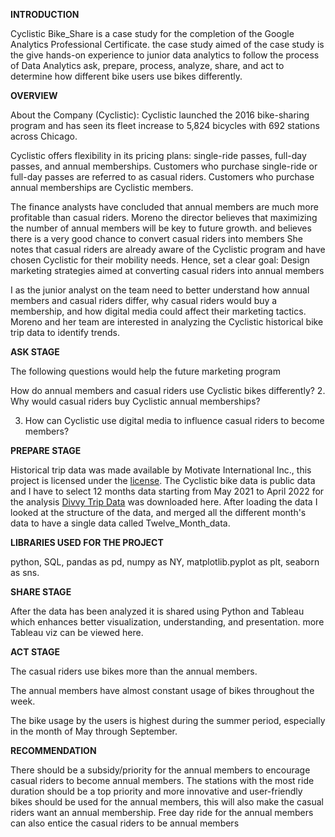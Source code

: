 **INTRODUCTION**

Cyclistic Bike_Share is a case study for the completion of the Google Analytics Professional Certificate. the case study aimed of the case study is the give hands-on experience to junior data analytics to follow the process of Data Analytics ask, prepare, process, analyze, share, and act to determine how different bike users use bikes differently.

**OVERVIEW**

About the Company (Cyclistic): Cyclistic launched the 2016 bike-sharing program and has seen its fleet increase to 5,824 bicycles with 692 stations across Chicago.

Cyclistic offers flexibility in its pricing plans: single-ride passes, full-day passes, and annual memberships. Customers who purchase single-ride or full-day passes are referred to as casual riders. Customers who purchase annual memberships are Cyclistic members.

The finance analysts have concluded that annual members are much more profitable than casual riders. Moreno the director believes that maximizing the number of annual members will be key to future growth. and believes there is a very good chance to convert casual riders into members She notes that casual riders are already aware of the Cyclistic program and have chosen Cyclistic for their mobility needs. Hence, set a clear goal: Design marketing strategies aimed at converting casual riders into annual members

I as the junior analyst on the team need to better understand how annual members and casual riders differ, why casual riders would buy a membership, and how digital media could affect their marketing tactics. Moreno and her team are interested in analyzing the Cyclistic historical bike trip data to identify trends.

**ASK STAGE**

The following questions would help the future marketing program

How do annual members and casual riders use Cyclistic bikes differently?
2. Why would casual riders buy Cyclistic annual memberships?

3. How can Cyclistic use digital media to influence casual riders to become members?

**PREPARE STAGE**

Historical trip data was made available by Motivate International Inc., this project is licensed under the [license](https://github.com/CharlesBrendan/cyclistic_bike_ride/tree/main#:~:text=Inc.%20under%20this-,license,-.%20The%20Cyclistic%20bike). The Cyclistic bike data is public data and I have to select 12 months data starting from May 2021 to April 2022 for the analysis [Divvy Trip Data](https://divvy-tripdata.s3.amazonaws.com/index.html) was downloaded here. After loading the data I looked at the structure of the data, and merged all the different month's data to have a single data called Twelve_Month_data.

**LIBRARIES USED FOR THE PROJECT**

python,
SQL,
pandas as pd,
numpy as NY,
matplotlib.pyplot as plt,
seaborn as sns.

**SHARE STAGE**

After the data has been analyzed it is shared using Python and Tableau which enhances better visualization, understanding, and presentation. more Tableau viz can be viewed here.

**ACT STAGE**

The casual riders use bikes more than the annual members.

The annual members have almost constant usage of bikes throughout the week.

The bike usage by the users is highest during the summer period, especially in the month of May through September.

**RECOMMENDATION**

There should be a subsidy/priority for the annual members to encourage casual riders to become annual members. The stations with the most ride duration should be a top priority and more innovative and user-friendly bikes should be used for the annual members, this will also make the casual riders want an annual membership. Free day ride for the annual members can also entice the casual riders to be annual members
